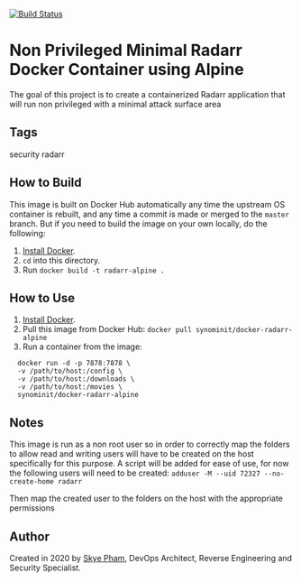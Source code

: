 [![Build Status](https://travis-ci.com/synominit/docker-radarr-alpine.svg?token=UxNrdTp4uZjxLv6pUq4x&branch=master)](https://travis-ci.com/synominit/docker-radarr-alpine)

# Non Privileged Minimal Radarr Docker Container using Alpine

The goal of this project is to create a containerized Radarr application that will run non privileged with a minimal attack surface area  

## Tags
security radarr

## How to Build

This image is built on Docker Hub automatically any time the upstream OS container is rebuilt, and any time a commit is made or merged to the `master` branch. But if you need to build the image on your own locally, do the following:

  1. [Install Docker](https://docs.docker.com/install/).
  2. `cd` into this directory.
  3. Run `docker build -t radarr-alpine .`


## How to Use

  1. [Install Docker](https://docs.docker.com/engine/installation/).
  2. Pull this image from Docker Hub: `docker pull synominit/docker-radarr-alpine`
  3. Run a container from the image:
```
  docker run -d -p 7878:7878 \
  -v /path/to/host:/config \
  -v /path/to/host:/downloads \
  -v /path/to/host:/movies \
  synominit/docker-radarr-alpine
```


## Notes
This image is run as a non root user so in order to correctly map the folders to allow read and writing users will have to be created on the host specifically for this purpose.  A script will be added for ease of use, for now the following users will need to be created:
`adduser -M --uid 72327 --no-create-home radarr`

Then map the created user to the folders on the host with the appropriate permissions


## Author

Created in 2020 by [Skye Pham](https://www.skyelp.com/), DevOps Architect, Reverse Engineering and Security Specialist.
